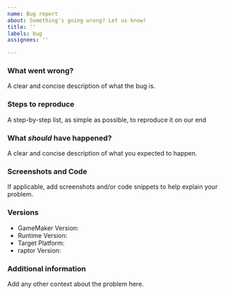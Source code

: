 ```yaml
---
name: Bug report
about: Something's going wrong? Let us know!
title: ''
labels: bug
assignees: ''

---
```


### What went wrong?
A clear and concise description of what the bug is.

### Steps to reproduce
A step-by-step list, as simple as possible, to reproduce it on our end

### What _should_ have happened?
A clear and concise description of what you expected to happen.

### Screenshots and Code
If applicable, add screenshots and/or code snippets to help explain your problem.

### Versions
 - GameMaker Version:
 - Runtime Version:
 - Target Platform:
 - raptor Version:

### Additional information
Add any other context about the problem here.
